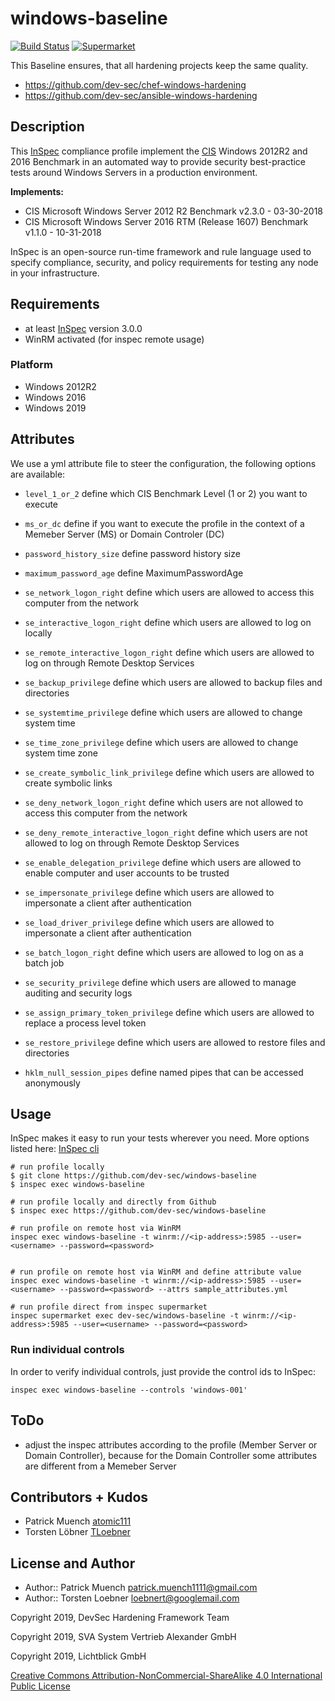 # windows-baseline

[![Build Status](http://img.shields.io/travis/dev-sec/windows-baseline.svg)](http://travis-ci.org/dev-sec/windows-baseline)
[![Supermarket](https://img.shields.io/badge/InSpec%20Profile-Windows%20Baseline-brightgreen.svg)](https://supermarket.chef.io/tools/windows-baseline)

This Baseline ensures, that all hardening projects keep the same quality.

- https://github.com/dev-sec/chef-windows-hardening
- https://github.com/dev-sec/ansible-windows-hardening

## Description

This [InSpec](https://github.com/chef/inspec) compliance profile implement the [CIS](https://downloads.cisecurity.org/) Windows 2012R2 and 2016 Benchmark in an automated way to provide security best-practice tests around Windows Servers in a production environment.

__Implements:__

* CIS Microsoft Windows Server 2012 R2 Benchmark v2.3.0 - 03-30-2018
* CIS Microsoft Windows Server 2016 RTM (Release 1607) Benchmark v1.1.0 - 10-31-2018

InSpec is an open-source run-time framework and rule language used to specify compliance, security, and policy requirements for testing any node in your infrastructure.

## Requirements

* at least [InSpec](http://inspec.io/) version 3.0.0
* WinRM activated (for inspec remote usage)

### Platform

- Windows 2012R2
- Windows 2016
- Windows 2019

## Attributes

We use a yml attribute file to steer the configuration, the following options are available:

  * `level_1_or_2`
    define which CIS Benchmark Level (1 or 2) you want to execute

  * `ms_or_dc`
    define if you want to execute the profile in the context of a Memeber Server (MS) or Domain Controler (DC)

  * `password_history_size`
    define password history size

  * `maximum_password_age`
    define MaximumPasswordAge

  * `se_network_logon_right`
    define which users are allowed to access this computer from the network

  * `se_interactive_logon_right`
    define which users are allowed to log on locally

  * `se_remote_interactive_logon_right`
    define which users are allowed to log on through Remote Desktop Services

  * `se_backup_privilege`
    define which users are allowed to backup files and directories

  * `se_systemtime_privilege`
    define which users are allowed to change system time

  * `se_time_zone_privilege`
    define which users are allowed to change system time zone

  * `se_create_symbolic_link_privilege`
    define which users are allowed to create symbolic links

  * `se_deny_network_logon_right`
    define which users are not allowed to access this computer from the network

  * `se_deny_remote_interactive_logon_right`
    define which users are not allowed to log on through Remote Desktop Services

  * `se_enable_delegation_privilege`
    define which users are allowed to enable computer and user accounts to be trusted

  * `se_impersonate_privilege`
    define which users are allowed to impersonate a client after authentication

  * `se_load_driver_privilege`
    define which users are allowed to impersonate a client after authentication

  * `se_batch_logon_right`
    define which users are allowed to log on as a batch job

  * `se_security_privilege`
    define which users are allowed to manage auditing and security logs

  * `se_assign_primary_token_privilege`
    define which users are allowed to replace a process level token

  * `se_restore_privilege`
    define which users are allowed to restore files and directories

  * `hklm_null_session_pipes`
    define named pipes that can be accessed anonymously

## Usage

InSpec makes it easy to run your tests wherever you need. More options listed here: [InSpec cli](http://inspec.io/docs/reference/cli/)

```
# run profile locally
$ git clone https://github.com/dev-sec/windows-baseline
$ inspec exec windows-baseline

# run profile locally and directly from Github
$ inspec exec https://github.com/dev-sec/windows-baseline

# run profile on remote host via WinRM
inspec exec windows-baseline -t winrm://<ip-address>:5985 --user=<username> --password=<password>


# run profile on remote host via WinRM and define attribute value
inspec exec windows-baseline -t winrm://<ip-address>:5985 --user=<username> --password=<password> --attrs sample_attributes.yml

# run profile direct from inspec supermarket
inspec supermarket exec dev-sec/windows-baseline -t winrm://<ip-address>:5985 --user=<username> --password=<password>
```

### Run individual controls

In order to verify individual controls, just provide the control ids to InSpec:

```
inspec exec windows-baseline --controls 'windows-001'
```

## ToDo

- adjust the inspec attributes according to the profile (Member Server or Domain Controller), because for the Domain Controller some attributes are different from a Memeber Server

## Contributors + Kudos

* Patrick Muench [atomic111](https://github.com/atomic111)
* Torsten Löbner [TLoebner](https://github.com/TLoebner)

## License and Author

* Author:: Patrick Muench <patrick.muench1111@gmail.com>
* Author:: Torsten Loebner <loebnert@googlemail.com>

Copyright 2019, DevSec Hardening Framework Team

Copyright 2019, SVA System Vertrieb Alexander GmbH

Copyright 2019, Lichtblick GmbH

[Creative Commons Attribution-NonCommercial-ShareAlike 4.0 International Public License](https://creativecommons.org/licenses/by-nc-sa/4.0/legalcode)
